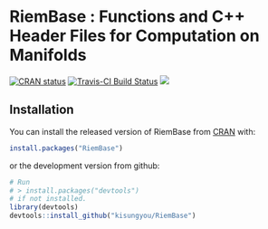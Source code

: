 
<!-- README.md is generated from README.Rmd. Please edit that file -->

# RiemBase : Functions and C++ Header Files for Computation on Manifolds

<!-- badges: start -->

[![CRAN
status](https://www.r-pkg.org/badges/version/RiemBase)](https://CRAN.R-project.org/package=RiemBase)
[![Travis-CI Build
Status](https://travis-ci.org/kisungyou/RiemBase.svg?branch=master)](https://travis-ci.org/kisungyou/RiemBase)
[![](https://cranlogs.r-pkg.org/badges/RiemBase)](https://cran.r-project.org/package=RiemBase)
<!-- badges: end -->

## Installation

You can install the released version of RiemBase from
[CRAN](https://CRAN.R-project.org/package=RiemBase) with:

``` r
install.packages("RiemBase")
```

or the development version from github:

``` r
# Run
# > install.packages("devtools")
# if not installed.
library(devtools)
devtools::install_github("kisungyou/RiemBase")
```
